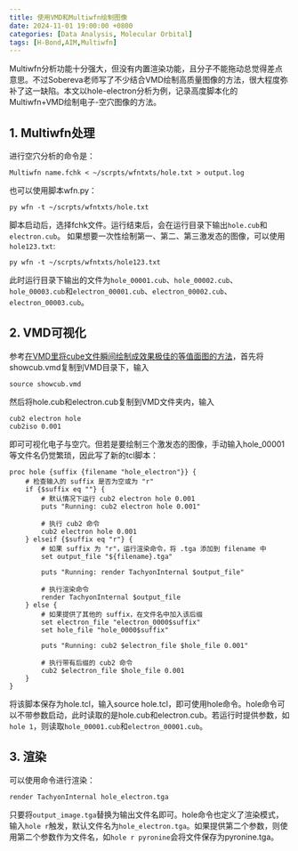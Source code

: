 ```yaml
---
title: 使用VMD和Multiwfn绘制图像
date: 2024-11-01 19:00:00 +0800
categories: [Data Analysis, Molecular Orbital]
tags: [H-Bond,AIM,Multiwfn]     
---
```

Multiwfn分析功能十分强大，但没有内置渲染功能，且分子不能拖动总觉得差点意思。不过Sobereva老师写了不少结合VMD绘制高质量图像的方法，很大程度弥补了这一缺陷。本文以hole-electron分析为例，记录高度脚本化的Multiwfn+VMD绘制电子-空穴图像的方法。
## 1. Multiwfn处理
进行空穴分析的命令是：
~~~
Multiwfn name.fchk < ~/scrpts/wfntxts/hole.txt > output.log
~~~
也可以使用脚本wfn.py：
~~~
py wfn -t ~/scrpts/wfntxts/hole.txt
~~~
脚本启动后，选择fchk文件。运行结束后，会在运行目录下输出``hole.cub``和``electron.cub``。
如果想要一次性绘制第一、第二、第三激发态的图像，可以使用``hole123.txt``:
~~~
py wfn -t ~/scrpts/wfntxts/hole123.txt
~~~
此时运行目录下输出的文件为``hole_00001.cub``、``hole_00002.cub``、``hole_00003.cub``和``electron_00001.cub``、``electron_00002.cub``、``electron_00003.cub``。

## 2. VMD可视化
参考[在VMD里将cube文件瞬间绘制成效果极佳的等值面图的方法](http://sobereva.com/483)，首先将showcub.vmd复制到VMD目录下，输入
~~~
source showcub.vmd
~~~
然后将hole.cub和electron.cub复制到VMD文件夹内，输入
~~~
cub2 electron hole
cub2iso 0.001
~~~
即可可视化电子与空穴。但若是要绘制三个激发态的图像，手动输入hole_00001等文件名仍觉繁琐，因此写了新的tcl脚本：
~~~
proc hole {suffix {filename "hole_electron"}} {
    # 检查输入的 suffix 是否为空或为 "r"
    if {$suffix eq ""} {
        # 默认情况下运行 cub2 electron hole 0.001
        puts "Running: cub2 electron hole 0.001"
        
        # 执行 cub2 命令
        cub2 electron hole 0.001
    } elseif {$suffix eq "r"} {
        # 如果 suffix 为 "r"，运行渲染命令，将 .tga 添加到 filename 中
        set output_file "${filename}.tga"
        
        puts "Running: render TachyonInternal $output_file"
        
        # 执行渲染命令
        render TachyonInternal $output_file
    } else {
        # 如果提供了其他的 suffix，在文件名中加入该后缀
        set electron_file "electron_0000$suffix"
        set hole_file "hole_0000$suffix"
        
        puts "Running: cub2 $electron_file $hole_file 0.001"
        
        # 执行带有后缀的 cub2 命令
        cub2 $electron_file $hole_file 0.001
    }
}

~~~
将该脚本保存为hole.tcl，输入source hole.tcl，即可使用hole命令。hole命令可以不带参数启动，此时读取的是hole.cub和electron.cub。若运行时提供参数，如``hole 1``，则读取``hole_00001.cub``和``electron_00001.cub``。
## 3. 渲染
可以使用命令进行渲染：
~~~
render TachyonInternal hole_electron.tga
~~~
只要将``output_image.tga``替换为输出文件名即可。hole命令也定义了渲染模式，输入``hole r``触发，默认文件名为``hole_electron.tga``。如果提供第二个参数，则使用第二个参数作为文件名，如``hole r pyronine``会将文件保存为pyronine.tga。


